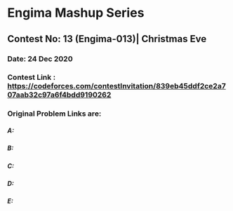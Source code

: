 # Engima Mashup Series

## Contest No: 13 (Engima-013)| Christmas Eve
### Date: 24 Dec 2020
### Contest Link : https://codeforces.com/contestInvitation/839eb45ddf2ce2a707aab32c97a6f4bdd9190262

### Original Problem Links are:

##### A: 
##### B: 
##### C: 
##### D: 
##### E: 
